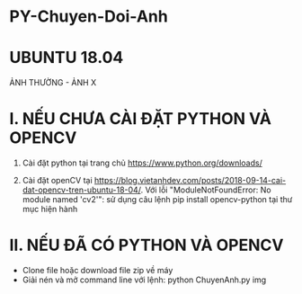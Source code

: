 # PY-Chuyen-Doi-Anh

# UBUNTU 18.04 #
ẢNH THƯỜNG - ẢNH X

# I. NẾU CHƯA CÀI ĐẶT PYTHON VÀ OPENCV

1. Cài đặt python tại trang chủ https://www.python.org/downloads/

2. Cài đặt openCV tại https://blog.vietanhdev.com/posts/2018-09-14-cai-dat-opencv-tren-ubuntu-18-04/. Với lỗi "ModuleNotFoundError: No module named 'cv2'": sử dụng câu lệnh pip install opencv-python tại thư mục hiện hành

# II. NẾU ĐÃ CÓ PYTHON VÀ OPENCV

- Clone file hoặc download file zip về máy
- Giải nén và mở command line với lệnh: python ChuyenAnh.py img
